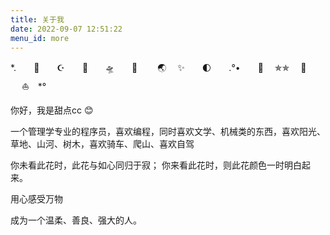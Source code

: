 ```yaml
---
title: 关于我
date: 2022-09-07 12:51:22
menu_id: more
---
```


*.　　🍓　　☪　　🥦　　🛸　　🌺　 　🌏　 ✨　　🌓　　.°•　　🍂　 ✯✯　 🍅 　      ⛵　*°　　　　

你好，我是甜点cc 😊

一个管理学专业的程序员，喜欢编程，同时喜欢文学、机械类的东西，喜欢阳光、草地、山河、树木，喜欢骑车、爬山、喜欢自驾

你未看此花时，此花与如心同归于寂；
你来看此花时，则此花颜色一时明白起来。

用心感受万物

成为一个温柔、善良、强大的人。